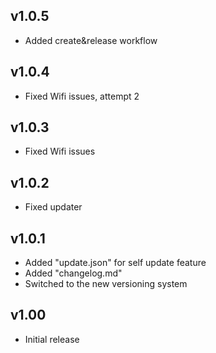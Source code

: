 ## v1.0.5  
- Added create&release workflow  
    
## v1.0.4  
- Fixed Wifi issues, attempt 2  
  
## v1.0.3  
- Fixed Wifi issues  
  
## v1.0.2  
- Fixed updater  
  
## v1.0.1  
- Added "update.json" for self update feature  
- Added "changelog.md"  
- Switched to the new versioning system  
  
## v1.00  
- Initial release

